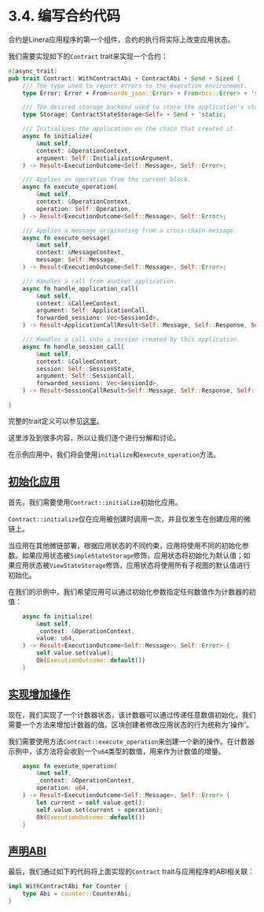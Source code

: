# 3.4. 编写合约代码

合约是Linera应用程序的第一个组件，合约的执行将实际上改变应用状态。

我们需要实现如下的`Contract` trait来实现一个合约：

```rust
#[async_trait]
pub trait Contract: WithContractAbi + ContractAbi + Send + Sized {
    /// The type used to report errors to the execution environment.
    type Error: Error + From<serde_json::Error> + From<bcs::Error> + 'static;

    /// The desired storage backend used to store the application's state.
    type Storage: ContractStateStorage<Self> + Send + 'static;

    /// Initializes the application on the chain that created it.
    async fn initialize(
        &mut self,
        context: &OperationContext,
        argument: Self::InitializationArgument,
    ) -> Result<ExecutionOutcome<Self::Message>, Self::Error>;

    /// Applies an operation from the current block.
    async fn execute_operation(
        &mut self,
        context: &OperationContext,
        operation: Self::Operation,
    ) -> Result<ExecutionOutcome<Self::Message>, Self::Error>;

    /// Applies a message originating from a cross-chain message.
    async fn execute_message(
        &mut self,
        context: &MessageContext,
        message: Self::Message,
    ) -> Result<ExecutionOutcome<Self::Message>, Self::Error>;

    /// Handles a call from another application.
    async fn handle_application_call(
        &mut self,
        context: &CalleeContext,
        argument: Self::ApplicationCall,
        forwarded_sessions: Vec<SessionId>,
    ) -> Result<ApplicationCallResult<Self::Message, Self::Response, Self::SessionState>, Self::Error>;

    /// Handles a call into a session created by this application.
    async fn handle_session_call(
        &mut self,
        context: &CalleeContext,
        session: Self::SessionState,
        argument: Self::SessionCall,
        forwarded_sessions: Vec<SessionId>,
    ) -> Result<SessionCallResult<Self::Message, Self::Response, Self::SessionState>, Self::Error>;

}
```

完整的trait定义可以参见[这里](https://github.com/linera-io/linera-protocol/blob/main/linera-sdk/src/lib.rs)。

这里涉及到很多内容，所以让我们逐个进行分解和讨论。

在示例应用中，我们将会使用`initialize`和`execute_operation`方法。

## [初始化应用](https://linera-dev.respeer.ai/#/zh_CN/sdk/contract?id=initializing-our-application)

首先，我们需要使用`Contract::initialize`初始化应用。

`Contract::initialize`仅在应用被创建时调用一次，并且仅发生在创建应用的微链上。

当应用在其他微链部署，根据应用状态的不同约束，应用将使用不同的初始化参数。如果应用状态被`SimpleStateStorage`修饰，应用状态将初始化为默认值；如果应用状态被`ViewStateStorage`修饰，应用状态将使用所有子视图的默认值进行初始化。

在我们的示例中，我们希望应用可以通过初始化参数指定任何数值作为计数器的初值：

```rust
    async fn initialize(
        &mut self,
        _context: &OperationContext,
        value: u64,
    ) -> Result<ExecutionOutcome<Self::Message>, Self::Error> {
        self.value.set(value);
        Ok(ExecutionOutcome::default())
    }
```

## [实现增加操作](https://linera-dev.respeer.ai/#/zh_CN/sdk/contract?id=implementing-the-increment-operation)

现在，我们实现了一个计数器状态，该计数器可以通过传递任意数值初始化，我们需要一个方法来增加计数器的值。区块创建者修改应用状态的行为统称为'操作'。

我们需要使用方法`Contract::execute_operation`来创建一个新的操作。在计数器示例中，该方法将会收到一个`u64`类型的数值，用来作为计数值的增量。

```rust
    async fn execute_operation(
        &mut self,
        _context: &OperationContext,
        operation: u64,
    ) -> Result<ExecutionOutcome<Self::Message>, Self::Error> {
        let current = self.value.get();
        self.value.set(current + operation);
        Ok(ExecutionOutcome::default())
    }
```

## [声明ABI](https://linera-dev.respeer.ai/#/zh_CN/sdk/contract?id=declaring-the-abi)

最后，我们通过如下的代码将上面实现的`Contract` trait与应用程序的ABI相关联：

```rust
impl WithContractAbi for Counter {
    type Abi = counter::CounterAbi;
}
```
